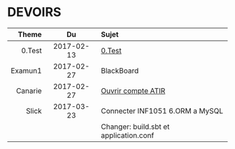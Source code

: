 # DEVOIRS

| Theme | Du       | Sujet                                  |
|------:|:--------:|:---------------------------------------|  
|0.Test |2017-02-13|[0.Test](0.Test#Devoir)                        |
|Examun1|2017-02-27|BlackBoard                              |
|Canarie|2017-02-27|[Ouvrir compte ATIR](http://fluidsurveys.com/s/DAIRsubmission/langfr-ca/) |
|Slick  |2017-03-23|Connecter INF1051 6.ORM a MySQL         |
|       |          |Changer: build.sbt et application.conf  |


